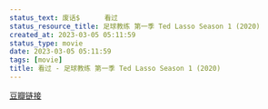 ```yaml
---
status_text: 废话$      看过
status_resource_title: 足球教练 第一季 Ted Lasso Season 1‎ (2020)
created_at: 2023-03-05 05:11:59
status_type: movie
date: 2023-03-05 05:11:59
tags: [movie]
title: 看过 - 足球教练 第一季 Ted Lasso Season 1‎ (2020)
---
```

[豆瓣链接](https://movie.douban.com/subject/34843220/)
